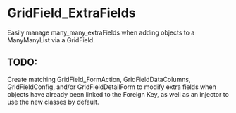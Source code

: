 # GridField_ExtraFields
Easily manage many_many_extraFields when adding objects to a ManyManyList via a GridField.

## TODO:
Create matching GridField_FormAction, GridFieldDataColumns, GridFieldConfig,
and/or GridFieldDetailForm to modify extra fields when objects have already
been linked to the Foreign Key, as well as an injector to use the new classes
by default.
